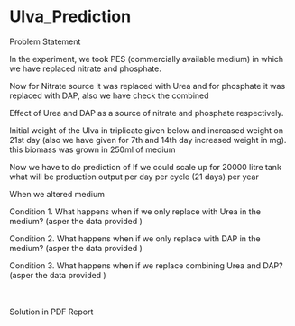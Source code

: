 # Ulva_Prediction
Problem Statement

	
	
	
In the experiment, we took PES (commercially available medium) in which we have replaced nitrate and phosphate.

Now for Nitrate source it was replaced with Urea and for phosphate it was replaced with DAP, also we have check the combined

Effect of Urea and DAP as a source of nitrate and phosphate respectively.

Initial weight of the Ulva in triplicate given below and increased weight on 21st day (also we have given for 7th and 14th day increased weight in mg). this biomass was grown in 250ml of medium

Now we have to do prediction of If we could scale up for 20000 litre tank what will be production output per day per cycle (21 days) per year

When we altered medium

Condition 1. What happens when if we only replace with Urea in the medium? (asper the data provided )

Condition 2. What happens when if we only replace with DAP in the medium? (asper the data provided )

Condition 3. What happens when if we replace combining Urea and DAP? (asper the data provided )


<br><br>
Solution in PDF Report
